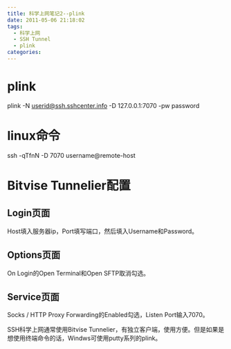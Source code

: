 ```yaml
---
title: 科学上网笔记2--plink
date: 2011-05-06 21:18:02
tags:
  - 科学上网
  - SSH Tunnel
  - plink
categories: 
---
```

# plink
plink -N userid@ssh.sshcenter.info -D 127.0.0.1:7070 -pw password

<!--more-->

# linux命令
ssh -qTfnN -D 7070 username@remote-host


# Bitvise Tunnelier配置
## Login页面
Host填入服务器ip，Port填写端口，然后填入Username和Password。
## Options页面
On Login的Open Terminal和Open SFTP取消勾选。
## Service页面
Socks / HTTP Proxy  Forwarding的Enabled勾选，Listen Port输入7070。


SSH科学上网通常使用Bitvise Tunnelier，有独立客户端，使用方便。但是如果是想使用终端命令的话，Windws可使用putty系列的plink。